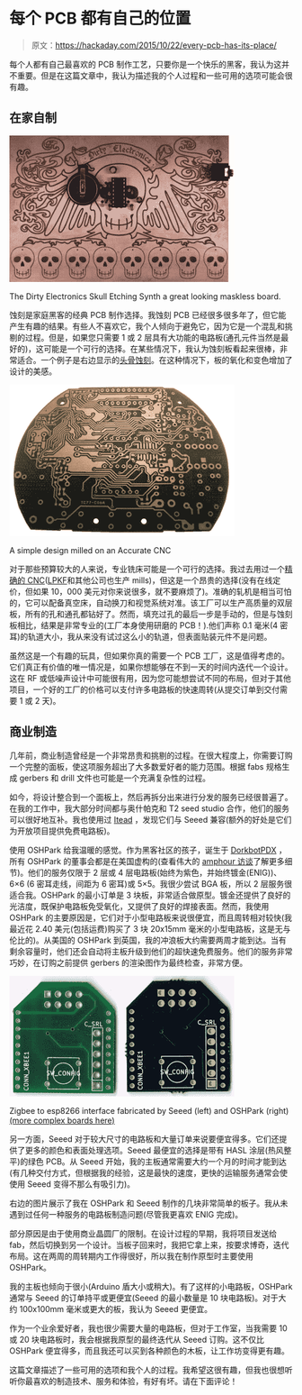 # 每个 PCB 都有自己的位置

> 原文：<https://hackaday.com/2015/10/22/every-pcb-has-its-place/>

每个人都有自己最喜欢的 PCB 制作工艺，只要你是一个快乐的黑客，我认为这并不重要。但是在这篇文章中，我认为描述我的个人过程和一些可用的选项可能会很有趣。

## 在家自制

![](img/659fe368b8337980fd44dce4a7d51567.png)

The Dirty Electronics Skull Etching Synth a great looking maskless board.

蚀刻是家庭黑客的经典 PCB 制作选择。我蚀刻 PCB 已经很多很多年了，但它能产生有趣的结果。有些人不喜欢它，我个人倾向于避免它，因为它是一个混乱和挑剔的过程。但是，如果您只需要 1 或 2 层具有大功能的电路板(通孔元件当然是最好的)，这可能是一个可行的选择。在某些情况下，我认为蚀刻板看起来很棒，非常适合。一个例子是右边显示的[头骨蚀刻](http://www.dirtyelectronics.org/shop.html)。在这种情况下，板的氧化和变色增加了设计的美感。

[![Sample1](img/024e689b9a45e8f68e6eba144e72a7bd.png)](https://hackaday.com/wp-content/uploads/2015/10/sample1.png)

A simple design milled on an Accurate CNC

对于那些预算较大的人来说，专业铣床可能是一个可行的选择。我过去用过一个[精确的 CNC](http://www.accuratecnc.com)([LPKF](http://www.lpkfusa.com/products/pcb_prototyping/machines/s_series/compare/)和其他公司也生产 mills)，但这是一个昂贵的选择(没有在线定价，但如果 10，000 美元对你来说很多，就不要麻烦了)。准确的轧机是相当可怕的，它可以配备真空床，自动换刀和视觉系统对准。该工厂可以生产高质量的双层板，所有的孔和通孔都钻好了。然而，填充过孔的最后一步是手动的，但是与蚀刻板相比，结果是非常专业的(工厂本身使用研磨的 PCB！).他们声称 0.1 毫米(4 密耳)的轨道大小，我从来没有试过这么小的轨道，但表面贴装元件不是问题。

虽然这是一个有趣的玩具，但如果你真的需要一个 PCB 工厂，这是值得考虑的。它们真正有价值的唯一情况是，如果你想能够在不到一天的时间内迭代一个设计。这在 RF 或低噪声设计中可能很有用，因为您可能想尝试不同的布局，但对于其他项目，一个好的工厂的价格可以支付许多电路板的快速周转(从提交订单到交付需要 1 或 2 天)。

## 商业制造

几年前，商业制造曾经是一个非常昂贵和挑剔的过程。在很大程度上，你需要订购一个完整的面板，使这项服务超出了大多数爱好者的能力范围。根据 fabs 规格生成 gerbers 和 drill 文件也可能是一个充满复杂性的过程。

如今，将设计整合到一个面板上，然后再拆分出来进行分发的服务已经很普遍了。在我的工作中，我大部分时间都与奥什帕克和 T2 seed studio 合作，他们的服务可以很好地互补。我也使用过 [Itead](https://www.itead.cc/) ，发现它们与 Seeed 兼容(额外的好处是它们为开放项目提供免费电路板)。

使用 OSHPark 给我温暖的感觉。作为黑客社区的孩子，诞生于 [DorkbotPDX](http://dorkbotpdx.org/) ，所有 OSHPark 的董事会都是在美国虚构的(查看伟大的 [amphour 访谈](http://www.theamphour.com/the-amp-hour-149-purple-pcb-philosophy/)了解更多细节)。他们的服务仅限于 2 层或 4 层电路板(始终为紫色，并始终镀金(ENIG))、6×6 (6 密耳走线，间距为 6 密耳)或 5×5。我很少尝试 BGA 板，所以 2 层服务很适合我。OSHPark 的最小订单是 3 块板，非常适合做原型。镀金还提供了良好的光洁度，既保护电路板免受氧化，又提供了良好的焊接表面。然而，我使用 OSHPark 的主要原因是，它们对于小型电路板来说很便宜，而且周转相对较快(我最近花 2.40 美元(包括运费)购买了 3 块 20x15mm 毫米的小型电路板，这是无与伦比的)。从美国的 OSHPark 到英国，我的冲浪板大约需要两周才能到达。当有剩余容量时，他们还会自动将主板升级到他们的超快速免费服务。他们的服务非常巧妙，在订购之前提供 gerbers 的渲染图作为最终检查，非常方便。

[![oshseeed2](img/99f39fe071f851f6ded1bff0a5d5070e.png)](https://hackaday.com/wp-content/uploads/2015/10/oshseeed2.jpg)

Zigbee to esp8266 interface fabricated by Seeed (left) and OSHPark (right) [(more complex boards here)](https://hackaday.com/wp-content/uploads/2015/10/oshseeed1.jpg)

另一方面，Seeed 对于较大尺寸的电路板和大量订单来说要便宜得多。它们还提供了更多的颜色和表面处理选项。Seeed 最便宜的选择是带有 HASL 涂层(热风整平)的绿色 PCB。从 Seeed 开始，我的主板通常需要大约一个月的时间才能到达(有几种交付方式，但根据我的经验，这是最快的速度，更快的运输服务通常会使使用 Seeed 变得不那么有吸引力)。

右边的图片展示了我在 OSHPark 和 Seeed 制作的几块非常简单的板子。我从未遇到过任何一种服务的电路板制造问题(尽管我更喜欢 ENIG 完成)。

部分原因是由于使用商业晶圆厂的限制。在设计过程的早期，我将项目发送给 fab，然后切换到另一个设计。当板子回来时，我把它拿上来，按要求博奇，迭代布局。这在两周的周转期内工作得很好，所以我在制作原型时主要使用 OSHPark。

我的主板也倾向于很小(Arduino 盾大小或稍大)。有了这样的小电路板，OSHPark 通常与 Seeed 的订单持平或更便宜(Seeed 的最小数量是 10 块电路板)。对于大约 100x100mm 毫米或更大的板，我认为 Seeed 更便宜。

作为一个业余爱好者，我也很少需要大量的电路板，但对于工作室，当我需要 10 或 20 块电路板时，我会根据我原型的最终迭代从 Seeed 订购。这不仅比 OSHPark 便宜得多，而且我还可以买到各种颜色的木板，让工作坊变得更有趣。

这篇文章描述了一些可用的选项和我个人的过程。我希望这很有趣，但我也很想听听你最喜欢的制造技术、服务和体验，有好有坏。请在下面评论！